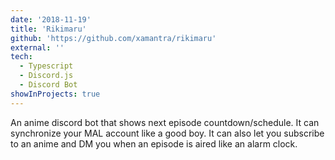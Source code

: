 ```yaml
---
date: '2018-11-19'
title: 'Rikimaru'
github: 'https://github.com/xamantra/rikimaru'
external: ''
tech:
  - Typescript
  - Discord.js
  - Discord Bot
showInProjects: true
---
```


An anime discord bot that shows next episode countdown/schedule. It can synchronize your MAL account like a good boy. It can also let you subscribe to an anime and DM you when an episode is aired like an alarm clock.
